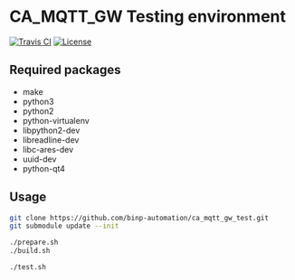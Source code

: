 # CA_MQTT_GW Testing environment

[![Travis CI][travis_badge]][travis]
[![License][license_badge]][license]

[travis_badge]: https://api.travis-ci.org/binp-automation/ca_mqtt_gw_test.svg
[license_badge]: https://img.shields.io/github/license/binp-automation/ca_mqtt_gw_test.svg

[travis]: https://travis-ci.org/nthend/ringbuf
[license]: https://github.com/binp-automation/ca_mqtt_gw_test/blob/master/LICENSE

## Required packages
+ make
+ python3
+ python2
+ python-virtualenv
+ libpython2-dev
+ libreadline-dev
+ libc-ares-dev
+ uuid-dev
+ python-qt4

## Usage
```bash
git clone https://github.com/binp-automation/ca_mqtt_gw_test.git
git submodule update --init

./prepare.sh
./build.sh

./test.sh
```

